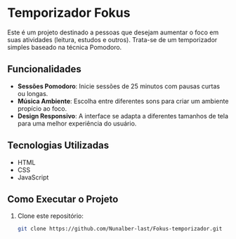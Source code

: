 # Temporizador Fokus
Este é  um projeto destinado a pessoas que desejam aumentar o foco em suas atividades (leitura, estudos e outros). Trata-se de um temporizador simples baseado na técnica Pomodoro.

## Funcionalidades

- **Sessões Pomodoro**: Inicie sessões de 25 minutos com pausas curtas ou longas.
- **Música Ambiente**: Escolha entre diferentes sons para criar um ambiente propício ao foco.
- **Design Responsivo**: A interface se adapta a diferentes tamanhos de tela para uma melhor experiência do usuário.

## Tecnologias Utilizadas

- HTML
- CSS
- JavaScript

## Como Executar o Projeto

1. Clone este repositório:
   ```bash
   git clone https://github.com/Nunalber-last/Fokus-temporizador.git
